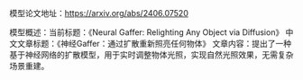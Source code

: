 模型论文地址：https://arxiv.org/abs/2406.07520

模型概述：当前标题：《Neural Gaffer: Relighting Any Object via Diffusion》
中文文章标题：《神经Gaffer：通过扩散重新照亮任何物体》
文章内容：提出了一种基于神经网络的扩散模型，用于实时调整物体光照，实现自然光照效果，无需复杂场景重建。
